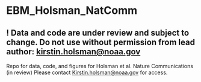 # EBM_Holsman_NatComm

## ! Data and code are under review and subject to change. Do not use without permission from lead author: kirstin.holsman@noaa.gov

Repo for data, code, and figures for Holsman et al. Nature Communications (in review)
Please contact Kirstin.holsman@noaa.gov for access.
